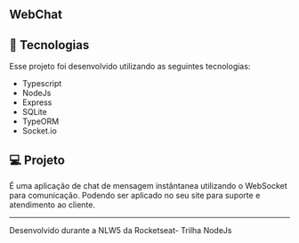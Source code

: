 ## WebChat 

## 🚀 Tecnologias
Esse projeto foi desenvolvido utilizando as seguintes tecnologias:
- Typescript
- NodeJs
- Express
- SQLite
- TypeORM
- Socket.io

## 💻 Projeto 

É uma aplicação de chat de mensagem instântanea utilizando o WebSocket para comunicação. Podendo ser aplicado no seu site para suporte e atendimento ao cliente.

---

Desenvolvido durante a NLW5 da Rocketseat- Trilha NodeJs